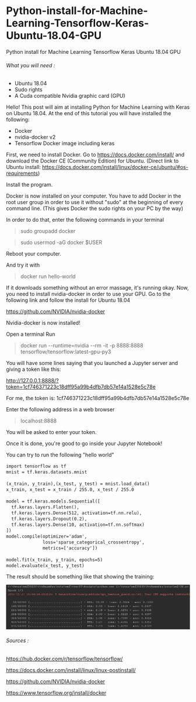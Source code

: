 # Python-install-for-Machine-Learning-Tensorflow-Keras-Ubuntu-18.04-GPU
Python install for Machine Learning Tensorflow Keras Ubuntu 18.04 GPU

###### What you will need :

- Ubuntu 18.04
- Sudo rights
- A Cuda compatible Nvidia graphic card (GPU)

Hello! This post will aim at installing Python for Machine Learning with Keras on Ubuntu 18.04.
At the end of this tutorial you will have installed the following:
- Docker
- nvidia-docker v2
- Tensorflow Docker image including keras

First, we need to install Docker.
Go to https://docs.docker.com/install/ and download the Docker CE (Community Edition) for Ubuntu. (Direct link to Ubuntu install: https://docs.docker.com/install/linux/docker-ce/ubuntu/#os-requirements)

Install the program.

Docker is now installed on your computer. You have to add Docker in the root user group in order to use it without "sudo" at the beginning of every command line. (This gives Docker the sudo rights on your PC by the way)

In order to do that, enter the following commands in your terminal
>sudo groupadd docker

>sudo usermod -aG docker $USER

Reboot your computer.


And try it with
>docker run hello-world

If it downloads something without an error massage, it's running okay.
Now, you need to install nvidia-docker in order to use your GPU. Go to the following link and follow the install for Ubuntu 18.04

https://github.com/NVIDIA/nvidia-docker

Nvidia-docker is now installed!

Open a terminal
Run
>docker run --runtime=nvidia --rm -it -p 8888:8888 tensorflow/tensorflow:latest-gpu-py3

You will have some lines saying that you launched a Jupyter server and giving a token like this:

http://127.0.0.1:8888/?token=1cf746371223c18dff95a99b4dfb7db57e14a1528e5c78e

For me, the token is: 1cf746371223c18dff95a99b4dfb7db57e14a1528e5c78e

Enter the following address in a web browser
>localhost:8888

You will be asked to enter your token.

Once it is done, you're good to go inside your Jupyter Notebook!


You can try to run the following "hello world"
```
import tensorflow as tf
mnist = tf.keras.datasets.mnist

(x_train, y_train),(x_test, y_test) = mnist.load_data()
x_train, x_test = x_train / 255.0, x_test / 255.0

model = tf.keras.models.Sequential([
  tf.keras.layers.Flatten(),
  tf.keras.layers.Dense(512, activation=tf.nn.relu),
  tf.keras.layers.Dropout(0.2),
  tf.keras.layers.Dense(10, activation=tf.nn.softmax)
])
model.compile(optimizer='adam',
              loss='sparse_categorical_crossentropy',
              metrics=['accuracy'])

model.fit(x_train, y_train, epochs=5)
model.evaluate(x_test, y_test)
```

The result should be something like that showing the training:

![alt text](https://github.com/pleboulanger/Python-install-for-Machine-Learning-Tensorflow-Keras-Ubuntu-18.04/blob/master/MNIST.PNG)

###### Sources :
https://hub.docker.com/r/tensorflow/tensorflow/

https://docs.docker.com/install/linux/linux-postinstall/

https://github.com/NVIDIA/nvidia-docker

https://www.tensorflow.org/install/docker
